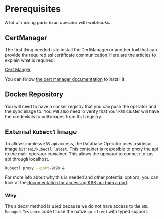 # Prerequisites

A lot of moving parts to an operator with webhooks.

## CertManager

The first thing needed is to install the CertManager or another tool that can provide the required ssl certificate communication.  Here are the articles to explain what is required.

[Cert Manger](https://book.kubebuilder.io/cronjob-tutorial/cert-manager.html)

You can follow [the cert manager documentation](https://docs.cert-manager.io/en/latest/getting-started/install/kubernetes.html) to install it.

## Docker Repository

You will need to have a docker registry that you can push the operator and the sync image to.  You will also need to verify that your `K8S` cluster will have the credentials to pull images from that registry.

## External `Kubectl` Image

To allow seamless `K8S` api access, the Database Operator uses a sidecar image `bitnami/kubectl:latest`.  This container is resposible to proxy the api to the main operator container.  This allows the operator to connect to `K8S` api through localhost.

```bash
kubectl proxy --port=9090 &
```

For more info about why this is needed and other potential options, you can look at the [documentation for accessing K8S api from a pod](https://kubernetes.io/docs/tasks/run-application/access-api-from-pod/).

### Why

The sidecar method is used because we do not have access to the `SQL Managed Instance` code to use the native `go-client` with typed support.
